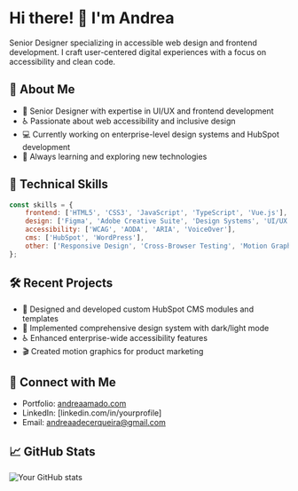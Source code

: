 # Hi there! 👋 I'm Andrea

Senior Designer specializing in accessible web design and frontend development. I craft user-centered digital experiences with a focus on accessibility and clean code.

## 🚀 About Me
- 🎨 Senior Designer with expertise in UI/UX and frontend development
- ♿ Passionate about web accessibility and inclusive design
- 💻 Currently working on enterprise-level design systems and HubSpot development
- 🌱 Always learning and exploring new technologies

## 💼 Technical Skills
```javascript
const skills = {
    frontend: ['HTML5', 'CSS3', 'JavaScript', 'TypeScript', 'Vue.js'],
    design: ['Figma', 'Adobe Creative Suite', 'Design Systems', 'UI/UX'],
    accessibility: ['WCAG', 'AODA', 'ARIA', 'VoiceOver'],
    cms: ['HubSpot', 'WordPress'],
    other: ['Responsive Design', 'Cross-Browser Testing', 'Motion Graphics']
};
```

## 🛠️ Recent Projects
- 📱 Designed and developed custom HubSpot CMS modules and templates
- 🎨 Implemented comprehensive design system with dark/light mode
- ♿ Enhanced enterprise-wide accessibility features
- 🎬 Created motion graphics for product marketing

## 🔗 Connect with Me
- Portfolio: [andreaamado.com](https://andreaamado.com)
- LinkedIn: [linkedin.com/in/yourprofile]
- Email: andreaadecerqueira@gmail.com

## 📈 GitHub Stats
![Your GitHub stats](https://github-readme-stats.vercel.app/api?username=andreacerqueira&show_icons=true&theme=dracula)
